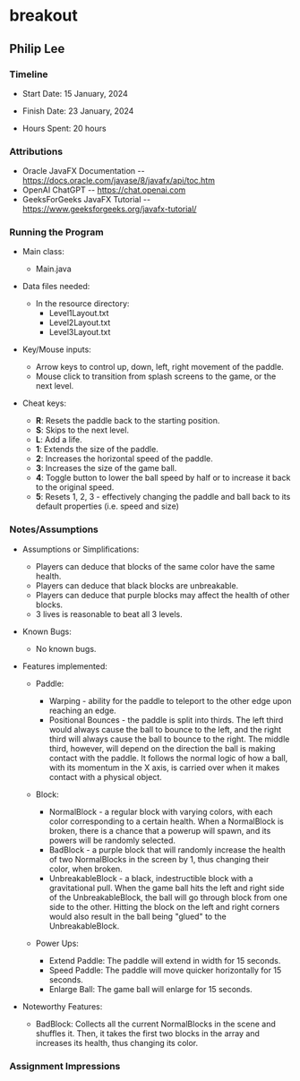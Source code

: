# breakout
## Philip Lee


### Timeline

* Start Date: 15 January, 2024

* Finish Date: 23 January, 2024

* Hours Spent: 20 hours



### Attributions

* Oracle JavaFX Documentation -- https://docs.oracle.com/javase/8/javafx/api/toc.htm
* OpenAI ChatGPT -- https://chat.openai.com
* GeeksForGeeks JavaFX Tutorial -- https://www.geeksforgeeks.org/javafx-tutorial/


### Running the Program

* Main class:
   * Main.java


* Data files needed:
   * In the resource directory:
      * Level1Layout.txt
      * Level2Layout.txt
      * Level3Layout.txt


* Key/Mouse inputs:
   * Arrow keys to control up, down, left, right movement of the paddle.
   * Mouse click to transition from splash screens to the game, or the next level.


* Cheat keys:
   * __R__: Resets the paddle back to the starting position.
   * __S__: Skips to the next level.
   * __L__: Add a life.
   * __1__: Extends the size of the paddle.
   * __2__: Increases the horizontal speed of the paddle.
   * __3__: Increases the size of the game ball.
   * __4__: Toggle button to lower the ball speed by half or to increase it back to the original speed.
   * __5__: Resets 1, 2, 3 - effectively changing the paddle and ball back to its default properties (i.e. speed and size)



### Notes/Assumptions

* Assumptions or Simplifications:
   * Players can deduce that blocks of the same color have the same health.
   * Players can deduce that black blocks are unbreakable.
   * Players can deduce that purple blocks may affect the health of other blocks.
   * 3 lives is reasonable to beat all 3 levels.


* Known Bugs:
   * No known bugs.


* Features implemented:
   * Paddle:
      * Warping - ability for the paddle to teleport to the other edge upon reaching an edge.
      * Positional Bounces - the paddle is split into thirds. The left third would always cause the ball to bounce
        to the left, and the right third will always cause the ball to bounce to the right. The middle third, however,
        will depend on the direction the ball is making contact with the paddle. It follows the normal
        logic of how a ball, with its momentum in the X axis, is carried over when it makes contact with a physical object.

   * Block:
      * NormalBlock - a regular block with varying colors, with each color corresponding to a certain health. When a NormalBlock is broken, there is a chance that a powerup will spawn, and its powers will be randomly selected.
      * BadBlock - a purple block that will randomly increase the health of two NormalBlocks in the screen by 1, thus changing their color, when broken.
      * UnbreakableBlock - a black, indestructible block with a gravitational pull. When the game ball hits the left and right side of the UnbreakableBlock, the ball
        will go through block from one side to the other. Hitting the block on the left and right corners would also result in the ball being "glued" to the UnbreakableBlock.

   * Power Ups:
      * Extend Paddle: The paddle will extend in width for 15 seconds.
      * Speed Paddle: The paddle will move quicker horizontally for 15 seconds.
      * Enlarge Ball: The game ball will enlarge for 15 seconds.


* Noteworthy Features:
   * BadBlock: Collects all the current NormalBlocks in the scene and shuffles it. Then, it takes the first two blocks in the array and increases its health,
     thus changing its color.



### Assignment Impressions
